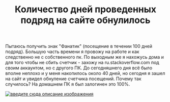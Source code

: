 ﻿---
title: "Количество дней проведенных подряд на сайте обнулилось"
se.owner.user_id: 422180
se.owner.display_name: "Aarnihauta"
se.owner.link: "https://ru.meta.stackoverflow.com/users/422180/aarnihauta"
se.link: "https://ru.meta.stackoverflow.com/questions/11964/%d0%9a%d0%be%d0%bb%d0%b8%d1%87%d0%b5%d1%81%d1%82%d0%b2%d0%be-%d0%b4%d0%bd%d0%b5%d0%b9-%d0%bf%d1%80%d0%be%d0%b2%d0%b5%d0%b4%d0%b5%d0%bd%d0%bd%d1%8b%d1%85-%d0%bf%d0%be%d0%b4%d1%80%d1%8f%d0%b4-%d0%bd%d0%b0-%d1%81%d0%b0%d0%b9%d1%82%d0%b5-%d0%be%d0%b1%d0%bd%d1%83%d0%bb%d0%b8%d0%bb%d0%be%d1%81%d1%8c"
se.question_id: 11964
se.post_type: question
---
<p>Пытаюсь получить знак &quot;Фанатик&quot; (посещение в течении 100 дней подряд). Большую часть времени я провожу на работе и как следственно не с собственного пк. По выходным же я нахожусь дома и для того чтобы не сбить счетчик - захожу на ru.stackoverflow.com под своим аккаунтом, но с другого ПК. До сегодняшнего дня всё было вполне неплохо и у меня накопилось около 40 дней, но сегодня я зашел на сайт и увидел обнуление счетчика посещений. Почему так случилось? На домашнем ПК я был залогинен это 100%.</p>
<p><a href="https://i.stack.imgur.com/0Jqzi.png" rel="nofollow noreferrer"><img src="https://i.stack.imgur.com/0Jqzi.png" alt="введите сюда описание изображения" /></a></p>
